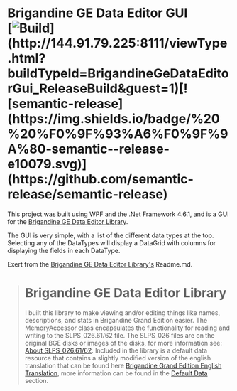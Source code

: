 # Brigandine GE Data Editor GUI <br>[![Build](http://144.91.79.225:8111/app/rest/builds/buildType:(id:BrigandineGeDataEditorGui_ReleaseBuild)/statusIcon)](http://144.91.79.225:8111/viewType.html?buildTypeId=BrigandineGeDataEditorGui_ReleaseBuild&guest=1)[![semantic-release](https://img.shields.io/badge/%20%20%F0%9F%93%A6%F0%9F%9A%80-semantic--release-e10079.svg)](https://github.com/semantic-release/semantic-release)

This project was built using WPF and the .Net Framework 4.6.1, and is a
GUI for the
[Brigandine GE Data Editor Library](https://github.com/DStilwagen/Brigandine-GE-Data-Editor).

The GUI is very simple, with a list of the different data types at the
top. Selecting any of the DataTypes will display a DataGrid with columns
for displaying the fields in each DataType.

Exert from the
[Brigandine GE Data Editor Library's](https://github.com/DStilwagen/Brigandine-GE-Data-Editor)
Readme.md.
># Brigandine GE Data Editor Library
> I built this library to make viewing and/or editing things like names,
> descriptions, and stats in Brigandine Grand Edition easier. The
> MemoryAccessor class encapsulates the functionality for reading and
> writing to the SLPS_026.61/62 file. The SLPS_026 files are on the
> original BGE disks or images of the disks, for more information see:
> [About SLPS_026.61/62](#About-SLPS_026.61/62). Included in the library
> is a default data resource that contains a slightly modified version
> of the english translation that can be found here
> [Brigandine Grand Edition English Translation](https://www.swordofmoonlight.com/bbs/index.php?topic=869.0),
> more information can be found in the [Default Data](#Default-Data)
> section.